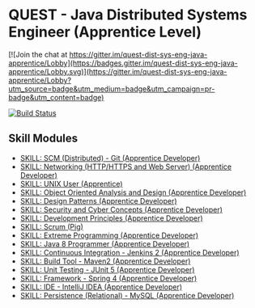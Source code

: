 # QUEST - Java Distributed Systems Engineer (Apprentice Level)

[![Join the chat at https://gitter.im/quest-dist-sys-eng-java-apprentice/Lobby](https://badges.gitter.im/quest-dist-sys-eng-java-apprentice/Lobby.svg)](https://gitter.im/quest-dist-sys-eng-java-apprentice/Lobby?utm_source=badge&utm_medium=badge&utm_campaign=pr-badge&utm_content=badge)

[![Build Status](https://travis-ci.org/andrewharmellaw/quest-dist-sys-eng-java-apprentice.svg?branch=master)](https://travis-ci.org/andrewharmellaw/quest-dist-sys-eng-java-apprentice)

## Skill Modules 
  * [SKILL: SCM (Distributed) - Git (Apprentice Developer)](./skill-scm-distributed-git-apprentice)
  * [SKILL: Networking (HTTP/HTTPS and Web Server) (Apprentice Developer)](./skill-networking-apprentice-dev)
  * [SKILL: UNIX User (Apprentice)](./skill-unix-apprentice-user)
  * [SKILL: Object Oriented Analysis and Design (Apprentice Developer)](./skill-ooad-apprentice-dev)
  * [SKILL: Design Patterns (Apprentice Developer)](./skill-design-patterns-apprentice-dev)
  * [SKILL: Security and Cyber Concepts (Apprentice Developer)](./skill-security-cyber-apprentice-dev)
  * [SKILL: Development Principles (Apprentice Developer)](./skill-development-principles-apprentice-dev)
  * [SKILL: Scrum (Pig)](./skill-scrum-pig)
  * [SKILL: Extreme Programming (Apprentice Developer)](./skill-xp-apprentice-dev)
  * [SKILL: Java 8 Programmer (Apprentice Developer)](./skill-java8-apprentice-dev)
  * [SKILL: Continuous Integration - Jenkins 2 (Apprentice Developer)](./skill-ci-jenkins2-apprentice-dev)
  * [SKILL: Build Tool - Maven2 (Apprentice Developer)](./skill-build-tool-maven2-apprentice-dev)
  * [SKILL: Unit Testing - JUnit 5 (Apprentice Developer)](./skill-testing-junit5-apprentice-dev)
  * [SKILL: Framework - Spring 4 (Apprentice Developer)](./skill-fwk-java-spring-apprentice-dev)
  * [SKILL: IDE - IntelliJ IDEA (Apprentice Developer)](./skill-ide-intellij-idea-apprentice-dev)
  * [SKILL: Persistence (Relational) - MySQL (Apprentice Developer)](./skill-persistence-relational-mysql-apprentice-dev)

